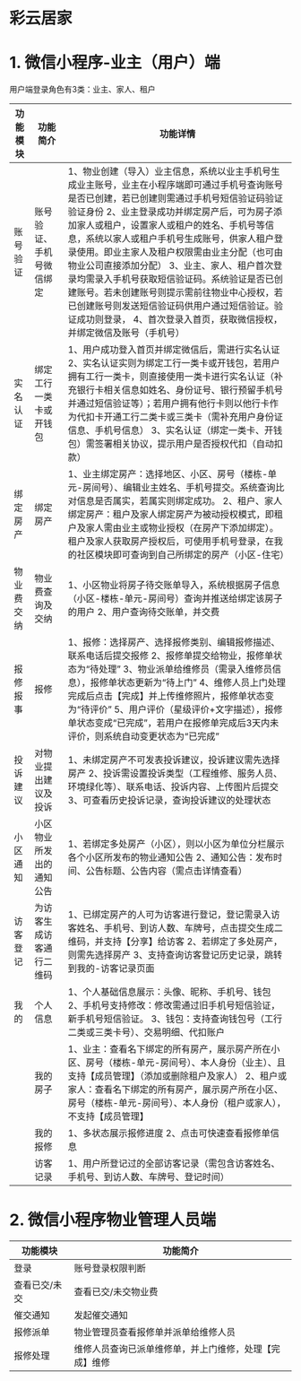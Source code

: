 # 彩云居家


# 1.   微信小程序-业主（用户）端

用户端登录角色有3类：业主、家人、租户

| 功能模块   | 功能简介                 | 功能详情                                                     |
| ---------- | ------------------------ | ------------------------------------------------------------ |
| 账号验证   | 账号验证、手机号微信绑定 | 1、物业创建（导入）业主信息，系统以业主手机号生成业主账号，业主在小程序端即可通过手机号查询账号是否已创建，若已创建则需通过手机号短信验证码验证验证身份  2、业主登录成功并绑定房产后，可为房子添加家人或租户，设置家人或租户的姓名、手机号等信息，系统以家人或租户手机号生成账号，供家人租户登录使用。即业主家人及租户权限需由业主分配（也可由物业公司直接添加分配）  3、业主、家人、租户首次登录均需录入手机号获取短信验证码。系统验证是否已创建账号。若未创建账号则提示需前往物业中心授权，若已创建账号则发送短信验证码供用户通过短信验证。验证成功则登录，  4、首次登录入首页，获取微信授权，并绑定微信及账号（手机号） |
| 实名认证   | 绑定工行一类卡或开钱包   | 1、用户成功登入首页并绑定微信后，需进行实名认证  2、实名认证实则为绑定工行一类卡或开钱包，若用户拥有工行一类卡，则直接使用一类卡进行实名认证（补充银行卡相关信息如姓名、身份证号、银行预留手机号并通过短信验证等）；若用户拥有他行卡则以他行卡作为代扣卡开通工行二类卡或三类卡（需补充用户身份证信息、手机号信息）  3、实名认证（绑定一类卡、开钱包）需签署相关协议，提示用户是否授权代扣（自动扣款） |
| 绑定房产   | 绑定房产                 | 1、业主绑定房产：选择地区、小区、房号（楼栋-单元-房间号）、编辑业主姓名、手机号提交。系统查询比对信息是否属实，若属实则绑定成功。  2、租户、家人绑定房产：租户及家人绑定房产为被动授权模式，即租户及家人需由业主或物业授权（在房产下添加绑定）。租户及家人获取房产授权后，可使用手机号登录，在我的社区模块即可查询到自己所绑定的房产（小区-住宅） |
| 物业费交纳 | 物业费查询及交纳         | 1、小区物业将房子待交账单导入，系统根据房子信息（小区-楼栋-单元-房间号）查询并推送给绑定该房子的用户  2、用户查询待交账单，并交费 |
| 报修报事   | 报修                     | 1、报修：选择房产、选择报修类别、编辑报修描述、联系电话后提交报修  2、报修单提交给物业，报修单状态为“待处理”  3、物业派单给维修员（需录入维修员信息），报修单状态更新为“待上门”  4、维修人员上门处理完成后点击【完成】并上传维修照片，报修单状态变为“待评价”  5、用户评价（星级评价+文字描述），报修单状态变成“已完成”，若用户在报修单完成后3天内未评价，则系统自动变更状态为“已完成” |
| 投诉建议   | 对物业提出建议及投诉     | 1、未绑定房产不可发表投诉建议，投诉建议需先选择房产  2、投诉需设置投诉类型（工程维修、服务人员、环境绿化等）、联系电话、投诉内容、上传图片后提交  3、可查看历史投诉记录，查询投诉建议的处理状态 |
| 小区通知   | 小区物业所发出的通知公告 | 1、若绑定多处房产（小区），则以小区为单位分栏展示各个小区所发布的物业通知公告  2、通知公告：发布时间、公告标题、公告内容（需点击详情查看） |
| 访客登记   | 为访客生成访客通行二维码 | 1、已绑定房产的人可为访客进行登记，登记需录入访客姓名、手机号、到访人数、车牌号，点击提交生成二维码，并支持【分享】给访客  2、若绑定了多处房产，则需先选择房产  3、支持查询访客登记历史记录，跳转到我的-访客记录页面 |
| 我的       | 个人信息                 | 1、个人基础信息展示：头像、昵称、手机号、钱包  2、手机号支持修改：修改需通过旧手机号短信验证，新手机号短信验证。  3、钱包：支持查询钱包号（工行二类或三类卡号）、交易明细、代扣账户 |
|            | 我的房子                 | 1、业主：查看名下绑定的所有房产，展示房产所在小区、房号（楼栋-单元-房间号）、本人身份（业主）、且支持【成员管理】（添加或删除租户及家人）  2、租户或家人：查看名下绑定的所有房产，展示房产所在小区、房号（楼栋-单元-房间号）、本人身份（租户或家人），不支持【成员管理】 |
|            | 我的报修                 | 1、多状态展示报修进度  2、点击可快速查看报修单信息           |
|            | 访客记录                 | 1、用户所登记过的全部访客记录（需包含访客姓名、手机号、到访人数、车牌号、登记时间） |

 

# 2.   微信小程序物业管理人员端

| 功能模块      | 功能简介                                               |
| ------------- | ------------------------------------------------------ |
| 登录          | 账号登录权限判断                                       |
| 查看已交/未交 | 查看已交/未交物业费                                    |
| 催交通知      | 发起催交通知                                           |
| 报修派单      | 物业管理员查看报修单并派单给维修人员                   |
| 报修处理      | 维修人员查询已派单维修单，并上门维修，处理【完成】维修 |
